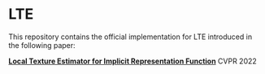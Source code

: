# LTE
This repository contains the official implementation for LTE introduced in the following paper:

[**Local Texture Estimator for Implicit Representation Function**](https://arxiv.org/abs/2111.08918) CVPR 2022